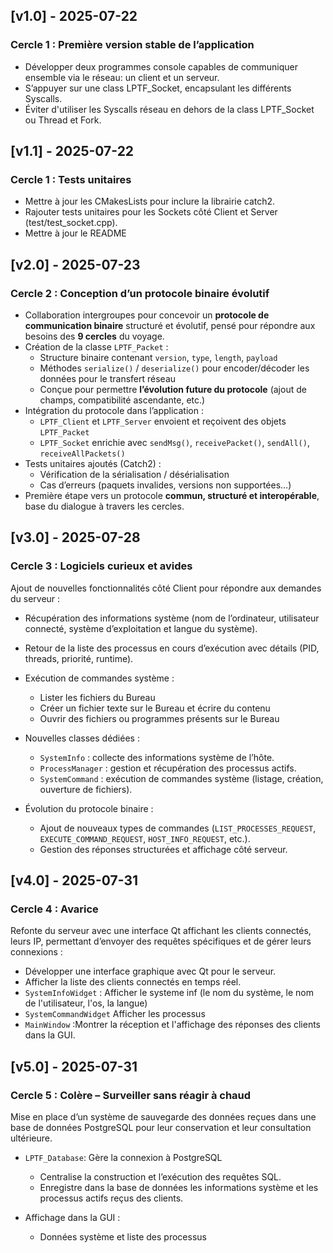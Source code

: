 ## [v1.0] - 2025-07-22
### Cercle 1 : Première version stable de l’application
- Développer deux programmes console capables de communiquer ensemble via le réseau: un client et un serveur.
- S’appuyer sur une class LPTF_Socket, encapsulant les différents Syscalls.
- Éviter d'utiliser les Syscalls réseau en dehors de la class LPTF_Socket ou Thread et Fork.

## [v1.1] - 2025-07-22
### Cercle 1 : Tests unitaires
- Mettre à jour les CMakesLists pour inclure la librairie catch2.
- Rajouter tests unitaires pour les Sockets côté Client et Server (test/test_socket.cpp).
- Mettre à jour le README

## [v2.0] - 2025-07-23  
### Cercle 2 : Conception d’un protocole binaire évolutif

- Collaboration intergroupes pour concevoir un **protocole de communication binaire** structuré et évolutif, pensé pour répondre aux besoins des **9 cercles** du voyage.
- Création de la classe `LPTF_Packet` :
  - Structure binaire contenant `version`, `type`, `length`, `payload`
  - Méthodes `serialize()` / `deserialize()` pour encoder/décoder les données pour le transfert réseau
  - Conçue pour permettre **l’évolution future du protocole** (ajout de champs, compatibilité ascendante, etc.)
- Intégration du protocole dans l’application :
  - `LPTF_Client` et `LPTF_Server` envoient et reçoivent des objets `LPTF_Packet`
  - `LPTF_Socket` enrichie avec `sendMsg()`, `receivePacket()`, `sendAll()`, `receiveAllPackets()`
- Tests unitaires ajoutés (Catch2) :
  - Vérification de la sérialisation / désérialisation
  - Cas d’erreurs (paquets invalides, versions non supportées…)
- Première étape vers un protocole **commun, structuré et interopérable**, base du dialogue à travers les cercles.

## [v3.0] - 2025-07-28
### Cercle 3 : Logiciels curieux et avides
Ajout de nouvelles fonctionnalités côté Client pour répondre aux demandes du serveur :

- Récupération des informations système (nom de l’ordinateur, utilisateur connecté, système d’exploitation et langue du système).

- Retour de la liste des processus en cours d’exécution avec détails (PID, threads, priorité, runtime).

- Exécution de commandes système :
  - Lister les fichiers du Bureau
  - Créer un fichier texte sur le Bureau et écrire du contenu
  - Ouvrir des fichiers ou programmes présents sur le Bureau

- Nouvelles classes dédiées :
  - `SystemInfo` : collecte des informations système de l’hôte.
  - `ProcessManager` : gestion et récupération des processus actifs.
  - `SystemCommand` : exécution de commandes système (listage, création, ouverture de fichiers).

- Évolution du protocole binaire :
  - Ajout de nouveaux types de commandes (`LIST_PROCESSES_REQUEST`, `EXECUTE_COMMAND_REQUEST`, `HOST_INFO_REQUEST`, etc.).
  - Gestion des réponses structurées et affichage côté serveur.

## [v4.0] - 2025-07-31
### Cercle 4 : Avarice
Refonte du serveur avec une interface Qt affichant les clients connectés, leurs IP, permettant d’envoyer des requêtes spécifiques et de gérer leurs connexions :

- Développer une interface graphique avec Qt pour le serveur.
- Afficher la liste des clients connectés en temps réel.
- `SystemInfoWidget` : Afficher le systeme inf (le nom du système, le nom de l'utilisateur, l'os, la langue)
- `SystemCommandWidget` Afficher les processus
- `MainWindow` :Montrer la réception et l'affichage des réponses des clients dans la GUI.

## [v5.0] - 2025-07-31
### Cercle 5 : Colère – Surveiller sans réagir à chaud

Mise en place d’un système de sauvegarde des données reçues dans une base de données PostgreSQL pour leur conservation et leur consultation ultérieure.

- `LPTF_Database`: Gère la connexion à PostgreSQL
  - Centralise la construction et l’exécution des requêtes SQL.
  - Enregistre dans la base de données les informations système et les processus actifs reçus des clients.

- Affichage dans la GUI :
  - Données système et liste des processus
